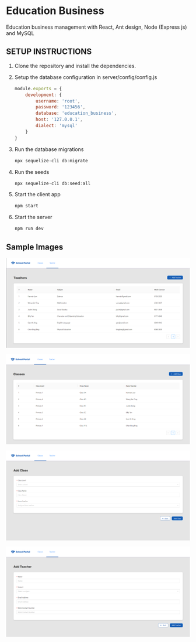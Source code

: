 # Education Business
Education business management with React, Ant design, Node (Express js) and MySQL

## SETUP INSTRUCTIONS
1. Clone the repository and install the dependencies.
2. Setup the database configuration in server/config/config.js


    ```javascript
    module.exports = {
        development: {
            username: 'root',
            password: '123456',
            database: 'education_business',
            host: '127.0.0.1',
            dialect: 'mysql'
        }
    }
    ```
3. Run the database migrations
    ```javascript 
    npx sequelize-cli db:migrate
    ```
4. Run the seeds
     ```javascript 
    npx sequelize-cli db:seed:all
    ```
5. Start the client app
    ```javascript 
    npm start
    ```
6. Start the server
    ```javascript 
    npm run dev
    ```

## Sample Images

![alt text](https://github.com/kadm0128/education-business/blob/main/assets/Screenshot_1.png?raw=true)

![alt text](https://github.com/kadm0128/education-business/blob/main/assets/Screenshot_2.png?raw=true)

![alt text](https://github.com/kadm0128/education-business/blob/main/assets/Screenshot_3.png?raw=true)

![alt text](https://github.com/kadm0128/education-business/blob/main/assets/Screenshot_4.png?raw=true)